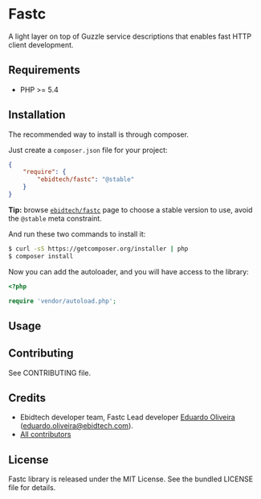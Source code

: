 # Fastc #

A light layer on top of Guzzle service descriptions that enables fast HTTP client development.

## Requirements ##

* PHP >= 5.4

## Installation ##

The recommended way to install is through composer.

Just create a `composer.json` file for your project:

``` json
{
    "require": {
        "ebidtech/fastc": "@stable"
    }
}
```

**Tip:** browse [`ebidtech/fastc`](https://packagist.org/packages/ebidtech/fastc) page to choose a stable version to use, avoid the `@stable` meta constraint.

And run these two commands to install it:

```bash
$ curl -sS https://getcomposer.org/installer | php
$ composer install
```

Now you can add the autoloader, and you will have access to the library:

```php
<?php

require 'vendor/autoload.php';
```

## Usage ##

## Contributing ##

See CONTRIBUTING file.

## Credits ##

* Ebidtech developer team, Fastc Lead developer [Eduardo Oliveira](https://github.com/entering) (eduardo.oliveira@ebidtech.com).
* [All contributors](https://github.com/ebidtech/fastc/contributors)

## License ##

Fastc library is released under the MIT License. See the bundled LICENSE file for details.

